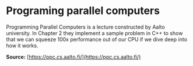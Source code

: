 # Programing parallel computers
Programming Parallel Computers is a lecture constructed by Aalto university.
In Chapter 2 they implement a sample problem in C++ to show that we can
squeeze 100x performance out of our CPU if we dive deep into how it works.

**Source:** [https://ppc.cs.aalto.fi/](https://ppc.cs.aalto.fi/)

